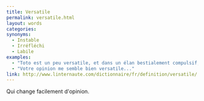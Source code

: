 ```yaml
---
title: Versatile
permalink: versatile.html
layout: words
categories:
synonyms:
  - Instable
  - Irréfléchi
  - Labile
examples:
  - "Toto est un peu versatile, et dans un élan bestialement compulsif, il simplifie ce méga-polynôme comme ça, pfuitt !"
  - "Votre opinion me semble bien versatile..."
link: http://www.linternaute.com/dictionnaire/fr/definition/versatile/
---
```


Qui change facilement d'opinion.


